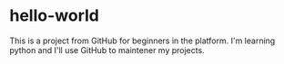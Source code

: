 # hello-world
This is a project from GitHub for beginners in the platform. I'm learning python and I'll use GitHub to maintener my projects.
